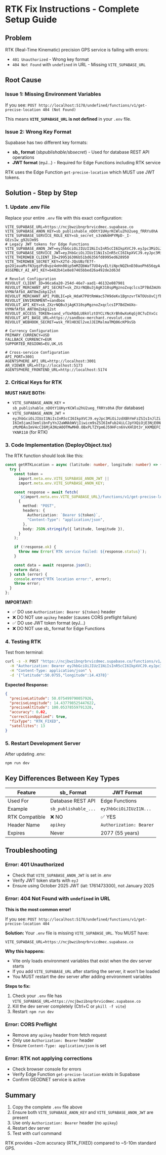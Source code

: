 # RTK Fix Instructions - Complete Setup Guide

## Problem

RTK (Real-Time Kinematic) precision GPS service is failing with errors:

- `401 Unauthorized` - Wrong key format
- `404 Not Found` with `undefined` in URL - Missing `VITE_SUPABASE_URL`

## Root Cause

### Issue 1: Missing Environment Variables

If you see: `POST http://localhost:5178/undefined/functions/v1/get-precise-location 404 (Not Found)`

This means **`VITE_SUPABASE_URL` is not defined** in your `.env` file.

### Issue 2: Wrong Key Format

Supabase has two different key formats:

- **sb\_ format** (sb*publishable*/sb*secret*) - Used for database REST API operations
- **JWT format** (eyJ...) - Required for Edge Functions including RTK service

RTK uses the Edge Function `get-precise-location` which MUST use JWT tokens.

## Solution - Step by Step

### 1. Update .env File

Replace your entire `.env` file with this exact configuration:

```properties
VITE_SUPABASE_URL=https://ncjbwzibnqrbrvicdmec.supabase.co
VITE_SUPABASE_ANON_KEY=sb_publishable_nDOtY1UHyrKCWlu2hU2ueg_fRRYs0hA
VITE_SUPABASE_SERVICE_ROLE_KEY=sb_secret_s3sWA4HPYMpD-_I-GEzsIw_g92UJm9S
# Legacy JWT tokens for Edge Functions
VITE_SUPABASE_ANON_JWT=eyJhbGciOiJIUzI1NiIsInR5cCI6IkpXVCJ9.eyJpc3MiOiJzdXBhYmFzZSIsInJlZiI6Im5jamJ3emlibnFyYnJ2aWNkbWVjIiwicm9sZSI6ImFub24iLCJpYXQiOjE3NjE0NzMzMDAsImV4cCI6MjA3NzA0OTMwMH0.OBxPLTZYpm6J59HFcn6VvXHlDt3r_HXMQEFCYKNR110
VITE_SUPABASE_SERVICE_JWT=eyJhbGciOiJIUzI1NiIsInR5cCI6IkpXVCJ9.eyJpc3MiOiJzdXBhYmFzZSIsInJlZiI6Im5jamJ3emlibnFyYnJ2aWNkbWVjIiwicm9sZSI6InNlcnZpY2Vfcm9sZSIsImlhdCI6MTc2MTQ3MzMwMCwiZXhwIjoyMDc3MDQ5MzAwfQ.5LiZQFdXgyMnM_HDVW5ZLTGuhF_9xOAbXEJ6yeJ_yTk
VITE_THIRDWEB_CLIENT_ID=299516306b51bd6356fd8995ed628950
VITE_THIRDWEB_SECRET_KEY=X2Td-JQsUBzfE7f-go2OjauaMsfN3ygzPzBvpz4eHn00ip5mMZQbWaf7UO4yvELtiNpcNQZknD30aoPh656qyA
ASSEMBLY_AI_API_KEY=b482b41e8e87465bbed26a492de2d63d

# Revolut Configuration
REVOLUT_CLIENT_ID=96ca6a20-254d-46e7-aad1-46132e087901
REVOLUT_MERCHANT_API_SECRET=sk_ZXzrNQBu3jAgK310spMgznoZxqclcsIP7BdZmUXo-UYMAfAfbX_ANT0mZokp12st
REVOLUT_MERCHANT_API_PUBLIC=pk_HdaK7P8tRmWac57H9deKv1BgnzvrTATOUsUvCjfbtdLr8AVy
REVOLUT_ENVIRONMENT=sandbox
REVOLUT_API_KEY=sk_ZXzrNQBu3jAgK310spMgznoZxqclcsIP7BdZmUXo-UYMAfAfbX_ANT0mZokp12st
REVOLUT_ACCESS_TOKEN=sand_vfUxRQdLU8kVlztOYCLYNcXrBh0wXoKqGj0C7uIVxCc
REVOLUT_API_BASE_URL=https://sandbox-merchant.revolut.com
REVOLUT_WEBHOOK_SECRET=wsk_fRlH03El2veJJEIMalmaTMQ06cKP9sSb

# Currency Configuration
PRIMARY_CURRENCY=USD
FALLBACK_CURRENCY=EUR
SUPPORTED_REGIONS=EU,UK,US

# Cross-service Configuration
API_PORT=3001
AGENTSPHERE_API_URL=http://localhost:3001
AR_VIEWER_URL=http://localhost:5173
AGENTSPHERE_FRONTEND_URL=http://localhost:5174
```

### 2. Critical Keys for RTK

**MUST HAVE BOTH:**

- `VITE_SUPABASE_ANON_KEY` = `sb_publishable_nDOtY1UHyrKCWlu2hU2ueg_fRRYs0hA` (for database)
- `VITE_SUPABASE_ANON_JWT` = `eyJhbGciOiJIUzI1NiIsInR5cCI6IkpXVCJ9.eyJpc3MiOiJzdXBhYmFzZSIsInJlZiI6Im5jamJ3emlibnFyYnJ2aWNkbWVjIiwicm9sZSI6ImFub24iLCJpYXQiOjE3NjE0NzMzMDAsImV4cCI6MjA3NzA0OTMwMH0.OBxPLTZYpm6J59HFcn6VvXHlDt3r_HXMQEFCYKNR110` (for RTK)

### 3. Code Implementation (DeployObject.tsx)

The RTK function should look like this:

```typescript
const getRTKLocation = async (latitude: number, longitude: number) => {
  try {
    const token =
      import.meta.env.VITE_SUPABASE_ANON_JWT ||
      import.meta.env.VITE_SUPABASE_ANON_KEY;

    const response = await fetch(
      `${import.meta.env.VITE_SUPABASE_URL}/functions/v1/get-precise-location`,
      {
        method: "POST",
        headers: {
          Authorization: `Bearer ${token}`,
          "Content-Type": "application/json",
        },
        body: JSON.stringify({ latitude, longitude }),
      }
    );

    if (!response.ok) {
      throw new Error(`RTK service failed: ${response.status}`);
    }

    const data = await response.json();
    return data;
  } catch (error) {
    console.error("RTK location error:", error);
    throw error;
  }
};
```

**IMPORTANT:**

- ✅ DO use `Authorization: Bearer ${token}` header
- ❌ DO NOT use `apikey` header (causes CORS preflight failure)
- ✅ DO use JWT token format (eyJ...)
- ❌ DO NOT use sb\_ format for Edge Functions

### 4. Testing RTK

Test from terminal:

```bash
curl -s -X POST "https://ncjbwzibnqrbrvicdmec.supabase.co/functions/v1/get-precise-location" \
  -H "Authorization: Bearer eyJhbGciOiJIUzI1NiIsInR5cCI6IkpXVCJ9.eyJpc3MiOiJzdXBhYmFzZSIsInJlZiI6Im5jamJ3emlibnFyYnJ2aWNkbWVjIiwicm9sZSI6ImFub24iLCJpYXQiOjE3NjE0NzMzMDAsImV4cCI6MjA3NzA0OTMwMH0.OBxPLTZYpm6J59HFcn6VvXHlDt3r_HXMQEFCYKNR110" \
  -H "Content-Type: application/json" \
  -d '{"latitude":50.0755,"longitude":14.4378}'
```

**Expected Response:**

```json
{
  "preciseLatitude": 50.075499790057926,
  "preciseLongitude": 14.437798525447622,
  "preciseAltitude": 100.05378559791328,
  "accuracy": 0.02,
  "correctionApplied": true,
  "fixType": "RTK_FIXED",
  "satellites": 13
}
```

### 5. Restart Development Server

After updating .env:

```bash
npm run dev
```

## Key Differences Between Key Types

| Feature        | sb\_ Format          | JWT Format              |
| -------------- | -------------------- | ----------------------- |
| Used For       | Database REST API    | Edge Functions          |
| Example        | `sb_publishable_...` | `eyJhbGciOiJIUzI1N...`  |
| RTK Compatible | ❌ NO                | ✅ YES                  |
| Header Name    | `apikey`             | `Authorization: Bearer` |
| Expires        | Never                | 2077 (55 years)         |

## Troubleshooting

### Error: 401 Unauthorized

- Check that `VITE_SUPABASE_ANON_JWT` is set in .env
- Verify JWT token starts with `eyJ`
- Ensure using October 2025 JWT (iat: 1761473300), not January 2025

### Error: 404 Not Found with `undefined` in URL

**This is the most common error!**

If you see: `POST http://localhost:5178/undefined/functions/v1/get-precise-location 404`

**Solution:** Your `.env` file is missing `VITE_SUPABASE_URL`. You MUST have:

```properties
VITE_SUPABASE_URL=https://ncjbwzibnqrbrvicdmec.supabase.co
```

**Why this happens:**

- Vite only loads environment variables that exist when the dev server starts
- If you add `VITE_SUPABASE_URL` after starting the server, it won't be loaded
- You MUST restart the dev server after adding environment variables

**Steps to fix:**

1. Check your `.env` file has `VITE_SUPABASE_URL=https://ncjbwzibnqrbrvicdmec.supabase.co`
2. Kill the dev server completely (Ctrl+C or `pkill -f vite`)
3. Restart: `npm run dev`

### Error: CORS Preflight

- Remove any `apikey` header from fetch request
- Only use `Authorization: Bearer` header
- Ensure `Content-Type: application/json` is set

### Error: RTK not applying corrections

- Check browser console for errors
- Verify Edge Function `get-precise-location` exists in Supabase
- Confirm GEODNET service is active

## Summary

1. Copy the complete `.env` file above
2. Ensure both `VITE_SUPABASE_ANON_KEY` and `VITE_SUPABASE_ANON_JWT` are present
3. Use only `Authorization: Bearer` header (no `apikey`)
4. Restart dev server
5. Test with curl command

RTK provides ~2cm accuracy (RTK_FIXED) compared to ~5-10m standard GPS.
